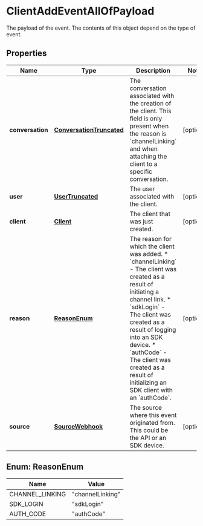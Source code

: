 

# ClientAddEventAllOfPayload

The payload of the event. The contents of this object depend on the type of event.

## Properties

| Name | Type | Description | Notes |
|------------ | ------------- | ------------- | -------------|
|**conversation** | [**ConversationTruncated**](ConversationTruncated.md) | The conversation associated with the creation of the client. This field is only present when the reason is &#x60;channelLinking&#x60; and when attaching the client to a specific conversation.  |  [optional] |
|**user** | [**UserTruncated**](UserTruncated.md) | The user associated with the client. |  [optional] |
|**client** | [**Client**](Client.md) | The client that was just created. |  [optional] |
|**reason** | [**ReasonEnum**](#ReasonEnum) | The reason for which the client was added. * &#x60;channelLinking&#x60; - The client was created as a result of initiating a channel link. * &#x60;sdkLogin&#x60; - The client was created as a result of logging into an SDK device. * &#x60;authCode&#x60; - The client was created as a result of initializing an SDK client with an &#x60;authCode&#x60;.  |  [optional] |
|**source** | [**SourceWebhook**](SourceWebhook.md) | The source where this event originated from. This could be the API or an SDK device. |  [optional] |



## Enum: ReasonEnum

| Name | Value |
|---- | -----|
| CHANNEL_LINKING | &quot;channelLinking&quot; |
| SDK_LOGIN | &quot;sdkLogin&quot; |
| AUTH_CODE | &quot;authCode&quot; |



